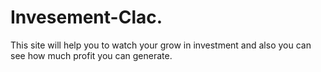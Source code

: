 # Invesement-Clac.
This site will help you to watch your grow in investment and also you can see how much profit you can generate.
